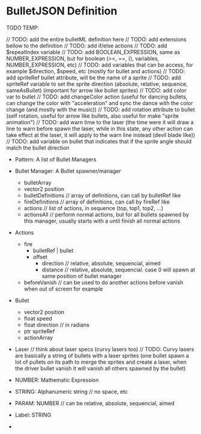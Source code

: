 # BulletJSON Definition

TODO
TEMP:

// TODO: add the entire bulletML definition here
// TODO: add extensions bellow to the definition
// TODO: add if/else actions
// TODO: add $repeatIndex variable
// TODO: add BOOLEAN_EXPRESSION, same as NUMBER_EXPRESSION, but for boolean (><, ==, (), variables, NUMBER_EXPRESSION, etc)
// TODO: add variables that can be access, for example $direction, $speed, etc (mostly for bullet and actions)
// TODO: add spriteRef bullet attribute, will be the name of a sprite
// TODO: add spriteRef variable to set the sprite direction (absolute, relative, sequence, sameAsBullet) (important for arrow like bullet sprites)
// TODO: add color var to bullet
// TODO: add changeColor action (useful for dancing bullets, can change the color with "acceleration" and sync the dance with the color change (and mostly with the music))
// TODO: add rotation attribute to bullet (self rotation, useful for arrow like bullets, also useful for make "sprite animation")
// TODO: add warn time to the laser (the time were it will draw a line to warn before spawn the laser, while in this state, any other action can take effect at the laser, it will apply to the warn line instead (devil blade like))
// TODO: add variable on bullet that indicates that if the sprite angle should match the bullet direction

- Pattern: A list of Bullet Managers

- Bullet Manager: A Bullet spawner/manager
  - bulletArray
  - vector2 position
  - bulletDefinitions // array of <bullet> definitions, can call by bulletRef like
  - fireDefinitions // array of <fire> definitions, can call by fireRef like
  - actions // list of actions, in sequence (top, top1, top2, ...)
  - actionsAll // perform normal actions, but for all bullets spawned by this manager, usually starts with a <wait> until finish all normal actions


- Actions
  - fire
    - bulletRef | bullet
    - offset
      - direction // relative, absolute, sequencial, aimed
      - distance // relative, absolute, sequencial. case 0 will spawn at same position of bullet manager
  - beforeVanish // can be used to do another actions before vanish when out of screen for example


- Bullet
  - vector2 position
  - float speed
  - float direction // in radians
  - ptr spriteRef
  - actionArray 


- Laser // think about laser specs (curvy lasers too)
// TODO: Curvy lasers are basically a string of bullets with a laser sprites (one bullet spawn a lot of pullets on its path to merge the sprites and create a laser, when the driver bullet vanish it will vanish all others spawned by the bullet)


- NUMBER: Mathematic Expression
- STRING: Alphanumeric string // no space, etc
- PARAM: NUMBER // can be relative, absolute, sequencial, aimed
- Label: STRING
- 
